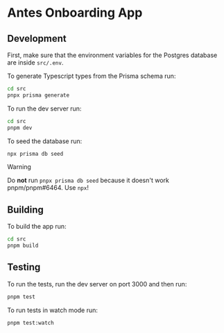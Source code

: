 # Antes Onboarding App

## Development

First, make sure that the environment variables for the Postgres database are inside `src/.env`.

To generate Typescript types from the Prisma schema run:

```sh
cd src
pnpx prisma generate
```

To run the dev server run:

```sh
cd src
pnpm dev
```

To seed the database run:

```sh
npx prisma db seed
```

> [!WARNING]
> Do **not** run `pnpx prisma db seed` because it doesn't work pnpm/pnpm#6464. Use `npx`!

## Building

To build the app run:

```sh
cd src
pnpm build
```

## Testing

To run the tests, run the dev server on port 3000 and then run:

```sh
pnpm test
```

To run tests in watch mode run:

```sh
pnpm test:watch
```


